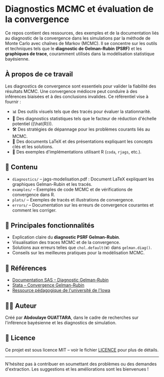 # Diagnostics MCMC et évaluation de la convergence

Ce repos contient des ressources, des exemples et de la documentation liés au diagnostic de la convergence dans les simulations par la méthode de Monte Carlo avec chaînes de Markov (MCMC). Il se concentre sur les outils et techniques tels que le **diagnostic de Gelman-Rubin (PSRF)** et les **graphiques de trace**, couramment utilisés dans la modélisation statistique bayésienne.

## À propos de ce travail

Les diagnostics de convergence sont essentiels pour valider la fiabilité des résultats MCMC. Une convergence médiocre peut conduire à des inférences biaisées et à des conclusions invalides. Ce référentiel vise à fournir :

- 📊 Des outils visuels tels que des tracés pour évaluer la stationnarité.
- 🧪 Des diagnostics statistiques tels que le facteur de réduction d'échelle potentiel (\(\hat{R}\)).
- 🛠 Des stratégies de dépannage pour les problèmes courants liés au MCMC.
- 📄 Des documents LaTeX et des présentations expliquant les concepts clés et les solutions.
- 🧩 Des exemples d'implémentations utilisant R (`coda`, `rjags`, etc.).

## 📂 Contenu

- `diagnostics/` – jags-modelisation.pdf : Document LaTeX expliquant les graphiques Gelman-Rubin et les tracés.
- `examples/` – Exemples de code MCMC et de vérifications de convergence dans R.
- `plots/` – Exemples de tracés et illustrations de convergence.
- `errors/` – Documentation sur les erreurs de convergence courantes et comment les corriger.

## 📎 Principales fonctionnalités

- Explication claire du **diagnostic PSRF Gelman-Rubin**.
- Visualisation des traces MCMC et de la convergence.
- Solutions aux erreurs telles que `chol.default(W)` dans `gelman.diag()`.
- Conseils sur les meilleures pratiques pour la modélisation MCMC.

## 🔗 Références

- [Documentation SAS – Diagnostic Gelman-Rubin](https://documentation.sas.com/doc/en/pgmsascdc/9.4_3.4/statug/statug_mcmc_examples30.htm)
- [Stata – Convergence Gelman-Rubin](https://www.stata.com/features/overview/gelman-rubin-convergence-diagnostic/)
- [Ressource pédagogique de l'université de l'Iowa](https://myweb.uiowa.edu/pbreheny/uk/teaching/701/notes/3-5.pdf)

## 🧑‍💻 Auteur

Créé par **Abdoulaye OUATTARA**, dans le cadre de recherches sur l'inférence bayésienne et les diagnostics de simulation.

## 📜 Licence

Ce projet est sous licence MIT – voir le fichier [LICENCE](LICENCE) pour plus de détails.

---

N'hésitez pas à contribuer en soumettant des problèmes ou des demandes d'extraction. Les suggestions et les améliorations sont les bienvenues !
